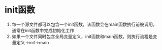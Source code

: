 # init函数
1. 每一个源文件都可以包含一个init函数，该函数会在main函数执行前被调用，通常在init函数中完成初始化工作
2. 如果一个文件同时包含全局变量定义，init函数和main函数，则执行流程是变量定义->init->main
